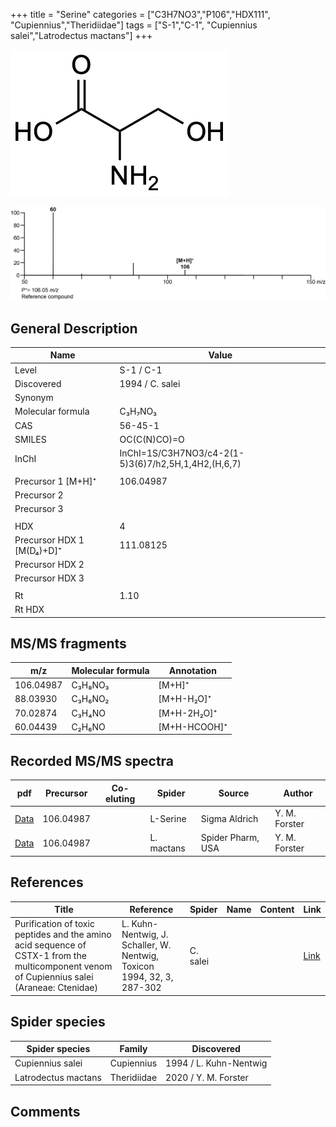 +++
title = "Serine"
categories = ["C3H7NO3","P106","HDX111",
"Cupiennius","Theridiidae"]
tags = ["S-1","C-1",
"Cupiennius salei","Latrodectus mactans"]
+++

![](/img/Serine.png)

![](/img_MSMS/106_Serine.png)

## General Description

| Name                      | Value           |
|---------------------------|-----------------|
| Level                     | S-1 / C-1               |
| Discovered                | 1994 / C. salei |
| Synonym                   |                 |
| Molecular formula         | C₃H₇NO₃         |
| CAS                       | 56-45-1         |
| SMILES | OC(C(N)CO)=O  |
| InChI  | InChI=1S/C3H7NO3/c4-2(1-5)3(6)7/h2,5H,1,4H2,(H,6,7)  |
|                           |                 |
| Precursor 1 [M+H]⁺        | 106.04987       |
| Precursor 2               |                 |
| Precursor 3               |                 |
|                           |                 |
| HDX                       | 4               |
| Precursor HDX 1 [M(D₄)+D]⁺ | 111.08125       |
| Precursor HDX 2           |                 |
| Precursor HDX 3           |                 |
|                           |                 |
| Rt                        | 1.10            |
| Rt HDX                    |                 |

## MS/MS fragments

| m/z       | Molecular formula | Annotation   |
|-----------|-------------------|--------------|
| 106.04987 | C₃H₈NO₃           | [M+H]⁺       |
| 88.03930  | C₃H₆NO₂           | [M+H-H₂O]⁺   |
| 70.02874  | C₃H₄NO            | [M+H-2H₂O]⁺  |
| 60.04439  | C₂H₆NO            | [M+H-HCOOH]⁺ |

## Recorded MS/MS spectra

| pdf                              | Precursor | Co-eluting | Spider   | Source        | Author        |
|----------------------------------|-----------|------------|----------|---------------|---------------|
| [Data](/pdf/106_Serine_1-10.pdf) | 106.04987 |            | L-Serine | Sigma Aldrich | Y. M. Forster |
| [Data](/pdf/L-mactans/106_Serine_Lm.pdf) | 106.04987 |           | L. mactans | Spider Pharm, USA | Y. M. Forster |

## References

| Title  | Reference | Spider | Name | Content | Link |
|--------|-----------|--------|------|---------|------|
| Purification of toxic peptides and the amino acid sequence of CSTX-1 from the multicomponent venom of Cupiennius salei (Araneae: Ctenidae) | L. Kuhn-Nentwig, J. Schaller, W. Nentwig, Toxicon 1994, 32, 3, 287-302 | C. salei |      |         | [Link](https://doi.org/10.1016/0041-0101(94)90082-5) |

## Spider species

| Spider species   | Family     | Discovered             |
|------------------|------------|------------------------|
| Cupiennius salei | Cupiennius | 1994 / L. Kuhn-Nentwig |
| Latrodectus mactans | Theridiidae | 2020 / Y. M. Forster |

## Comments
